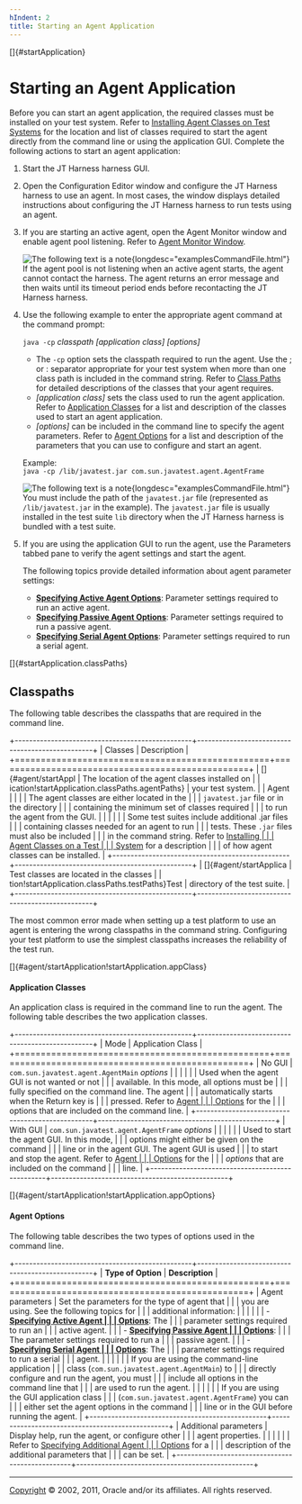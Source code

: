 ```yaml
---
hIndent: 2
title: Starting an Agent Application
---
```


[]{#startApplication}

# Starting an Agent Application

Before you can start an agent application, the required classes must be installed on your test
system. Refer to [Installing Agent Classes on Test Systems](loadingClasses.html) for the location
and list of classes required to start the agent directly from the command line or using the
application GUI. Complete the following actions to start an agent application:

1.  Start the JT Harness harness GUI.

2.  Open the Configuration Editor window and configure the JT Harness harness to use an agent. In
    most cases, the window displays detailed instructions about configuring the JT Harness harness
    to run tests using an agent.

3.  If you are starting an active agent, open the Agent Monitor window and enable agent pool
    listening. Refer to [Agent Monitor Window](window.html).

    ![The following text is a note](../../images/hg_note.gif){longdesc="examplesCommandFile.html"}\
    If the agent pool is not listening when an active agent starts, the agent cannot contact the
    harness. The agent returns an error message and then waits until its timeout period ends before
    recontacting the JT Harness harness.

4.  Use the following example to enter the appropriate agent command at the command prompt:

    `java -cp` *classpath* *\[application class\]* *\[options\]*

    -   The `-cp` option sets the classpath required to run the agent. Use the ; or : separator
        appropriate for your test system when more than one class path is included in the command
        string. Refer to [Class Paths](#startApplication.classPaths) for detailed descriptions of
        the classes that your agent requires.
    -   *\[application class\]* sets the class used to run the agent application. Refer to
        [Application Classes](#startApplication.appClass) for a list and description of the classes
        used to start an agent application.
    -   *\[options\]* can be included in the command line to specify the agent parameters. Refer to
        [Agent Options](#startApplication.appOptions) for a list and description of the parameters
        that you can use to configure and start an agent.

    Example:\
    `java -cp /lib/javatest.jar com.sun.javatest.agent.AgentFrame`

    ![The following text is a note](../../images/hg_note.gif){longdesc="examplesCommandFile.html"}\
    You must include the path of the `javatest.jar` file (represented as `/lib/javatest.jar` in the
    example). The `javatest.jar` file is usually installed in the test suite `lib` directory when
    the JT Harness harness is bundled with a test suite.

5.  If you are using the application GUI to run the agent, use the Parameters tabbed pane to verify
    the agent settings and start the agent.

    The following topics provide detailed information about agent parameter settings:

    -   [**Specifying Active Agent Options**](configureActiveAgents.html): Parameter settings
        required to run an active agent.
    -   [**Specifying Passive Agent Options**](configurePassiveAgents.html): Parameter settings
        required to run a passive agent.
    -   [**Specifying Serial Agent Options**](configureSerialAgents.html): Parameter settings
        required to run a serial agent.

[]{#startApplication.classPaths}

## Classpaths

The following table describes the classpaths that are required in the command line.

+-------------------------------------------------+-------------------------------------------------+
| Classes                                         | Description                                     |
+=================================================+=================================================+
| []{#agent/startAppl                             | The location of the agent classes installed on  |
| ication!startApplication.classPaths.agentPaths} | your test system.                               |
| Agent                                           |                                                 |
|                                                 | The agent classes are either located in the     |
|                                                 | `javatest.jar` file or in the directory         |
|                                                 | containing the minimum set of classes required  |
|                                                 | to run the agent from the GUI.                  |
|                                                 |                                                 |
|                                                 | Some test suites include additional .jar files  |
|                                                 | containing classes needed for an agent to run   |
|                                                 | tests. These `.jar` files must also be included |
|                                                 | in the command string. Refer to [Installing     |
|                                                 | Agent Classes on a Test                         |
|                                                 | System](loadingClasses.html) for a description  |
|                                                 | of how agent classes can be installed.          |
+-------------------------------------------------+-------------------------------------------------+
| []{#agent/startApplica                          | Test classes are located in the classes         |
| tion!startApplication.classPaths.testPaths}Test | directory of the test suite.                    |
+-------------------------------------------------+-------------------------------------------------+

The most common error made when setting up a test platform to use an agent is entering the wrong
classpaths in the command string. Configuring your test platform to use the simplest classpaths
increases the reliability of the test run.

[]{#agent/startApplication!startApplication.appClass}

#### Application Classes

An application class is required in the command line to run the agent. The following table describes
the two application classes.

+-------------------------------------------------+-------------------------------------------------+
| Mode                                            | Application Class                               |
+=================================================+=================================================+
| No GUI                                          | `com.sun.javatest.agent.AgentMain` *options*    |
|                                                 |                                                 |
|                                                 | Used when the agent GUI is not wanted or not    |
|                                                 | available. In this mode, all options must be    |
|                                                 | fully specified on the command line. The agent  |
|                                                 | automatically starts when the Return key is     |
|                                                 | pressed. Refer to [Agent                        |
|                                                 | Options](#startApplication.appOptions) for the  |
|                                                 | options that are included on the command line.  |
+-------------------------------------------------+-------------------------------------------------+
| With GUI                                        | `com.sun.javatest.agent.AgentFrame` *options*   |
|                                                 |                                                 |
|                                                 | Used to start the agent GUI. In this mode,      |
|                                                 | options might either be given on the command    |
|                                                 | line or in the agent GUI. The agent GUI is used |
|                                                 | to start and stop the agent. Refer to [Agent    |
|                                                 | Options](#startApplication.appOptions) for the  |
|                                                 | *options* that are included on the command      |
|                                                 | line.                                           |
+-------------------------------------------------+-------------------------------------------------+

[]{#agent/startApplication!startApplication.appOptions}

#### Agent Options

The following table describes the two types of options used in the command line.

+-------------------------------------------------+-------------------------------------------------+
| **Type of Option**                              | **Description**                                 |
+=================================================+=================================================+
| Agent parameters                                | Set the parameters for the type of agent that   |
|                                                 | you are using. See the following topics for     |
|                                                 | additional information:                         |
|                                                 |                                                 |
|                                                 | -   [**Specifying Active Agent                  |
|                                                 |     Options**](configureActiveAgents.html): The |
|                                                 |     parameter settings required to run an       |
|                                                 |     active agent.                               |
|                                                 | -   [**Specifying Passive Agent                 |
|                                                 |     Options**](configurePassiveAgents.html):    |
|                                                 |     The parameter settings required to run a    |
|                                                 |     passive agent.                              |
|                                                 | -   [**Specifying Serial Agent                  |
|                                                 |     Options**](configureSerialAgents.html): The |
|                                                 |     parameter settings required to run a serial |
|                                                 |     agent.                                      |
|                                                 |                                                 |
|                                                 | If you are using the command-line application   |
|                                                 | class (`com.sun.javatest.agent.AgentMain`) to   |
|                                                 | directly configure and run the agent, you must  |
|                                                 | include all options in the command line that    |
|                                                 | are used to run the agent.                      |
|                                                 |                                                 |
|                                                 | If you are using the GUI application class      |
|                                                 | (`com.sun.javatest.agent.AgentFrame`) you can   |
|                                                 | either set the agent options in the command     |
|                                                 | line or in the GUI before running the agent.    |
+-------------------------------------------------+-------------------------------------------------+
| Additional parameters                           | Display help, run the agent, or configure other |
|                                                 | agent properties.                               |
|                                                 |                                                 |
|                                                 | Refer to [Specifying Additional Agent           |
|                                                 | Options](additionalOptions.html) for a          |
|                                                 | description of the additional parameters that   |
|                                                 | can be set.                                     |
+-------------------------------------------------+-------------------------------------------------+

----------------------------------------------------------------------------------------------------

[Copyright](../copyright.html) © 2002, 2011, Oracle and/or its affiliates. All rights reserved.
